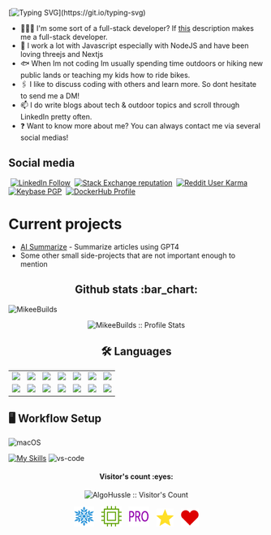 [![Typing SVG](https://readme-typing-svg.demolab.com?font=Fira+Code&size=37&duration=2000&pause=2000&color=07D8FF&center=true&vCenter=true&multiline=true&width=900&height=200&lines=%F0%9F%91%8B+GM!+I'm+Mike;Thanks+for+checking+out+my+GitHub+page!;%E2%AD%90+Any+questions+you+may+have;Feel+free+to+get+in+touch+with+me!)](https://git.io/typing-svg)


- 🧑🏾‍💻 I'm some sort of a full-stack developer? If [this](https://www.w3schools.com/whatis/whatis_fullstack.asp) description makes me a full-stack developer.
- 🌱 I work a lot with Javascript especially with NodeJS and have been loving threejs and Nextjs
- 🐟 When Im not coding Im usually spending time outdoors or hiking new public lands or teaching my kids how to ride bikes.
- 🖇️ I like to discuss coding with others and learn more. So dont hesitate to send me a DM!
- 📫 I do write blogs about tech & outdoor topics and scroll through LinkedIn pretty often.
- ❓ Want to know more about me? You can always contact me via several social medias!

## Social media


‎‎ [![LinkedIn Follow](https://img.shields.io/badge/LinkedIn-0077B5?style=for-the-badge&logo=linkedin&logoColor=white)](https://www.linkedin.com/in/michael-ludlow-51b3b2257/)
‎‎ [![Stack Exchange reputation](https://img.shields.io/stackexchange/stackoverflow/r/12418331?color=%23F48024&label=Stack%20overflow&style=for-the-badge&logo=stackoverflow&logoColor=ffffff)](https://stackoverflow.com/users/21367496/algo)
‎‎ [![Reddit User Karma](https://img.shields.io/reddit/user-karma/combined/AlgoHussle?label=Reddit&style=for-the-badge&logo=reddit&logoColor=ffffff)](https://www.reddit.com/user/AlgoHussle)  
‎‎ [![Keybase PGP](https://img.shields.io/keybase/pgp/algohussle?label=Keybase&logo=keybase&logoColor=ffffff&style=for-the-badge)](https://keybase.io/algohussle)
‎‎ [![DockerHub Profile](https://img.shields.io/badge/DockerHub-mikeebuilds-informational?style=for-the-badge&logo=docker&logoColor=ffffff)](https://hub.docker.com/u/mikeebuilds)
‎‎ 


# Current projects
- [AI Summarize](https://ai-summarize-psi.vercel.app/) - Summarize articles using GPT4
- Some other small side-projects that are not important enough to mention


<h2 align="center">Github stats :bar_chart:</h2>

<p align="left">
  <img src="https://github-readme-stats.vercel.app/api/top-langs?username=MikeeBuilds&show_icons=true&locale=en&theme=chartreuse-dark" alt="MikeeBuilds">
</p>

<p align="center">
  <img src="https://github-readme-stats.vercel.app/api?username=MikeeBuilds&show_icons=true&theme=chartreuse-dark" alt="MikeeBuilds :: Profile Stats" />
</p>




<p align="center">
  <h2 align="center">🛠️ Languages </h2>
  <table>
    <tr>
      <td align="center"><a href="https://skillicons.dev"><img src="https://skillicons.dev/icons?i=python"></a></td>
      <td align="center"><a href="https://skillicons.dev"><img src="https://skillicons.dev/icons?i=typescript"></a></td>
      <td align="center"><a href="https://skillicons.dev"><img src="https://skillicons.dev/icons?i=javascript"></a></td>
      <td align="center"><a href="https://skillicons.dev"><img src="https://skillicons.dev/icons?i=react"></a></td>
      <td align="center"><a href="https://skillicons.dev"><img src="https://skillicons.dev/icons?i=nodejs"></a></td>
      <td align="center"><a href="https://skillicons.dev"><img src="https://skillicons.dev/icons?i=html"></a></td>
      <td align="center"><a href="https://skillicons.dev"><img src="https://skillicons.dev/icons?i=css"></a></td>
    </tr>
    <tr>
      <td align="center"><a href="https://skillicons.dev"><img src="https://skillicons.dev/icons?i=express"></a></td>
      <td align="center"><a href="https://skillicons.dev"><img src="https://skillicons.dev/icons?i=discord"></a></td>
      <td align="center"><a href="https://skillicons.dev"><img src="https://skillicons.dev/icons?i=twitter"></a></td>
      <td align="center"><a href="https://skillicons.dev"><img src="https://skillicons.dev/icons?i=next"></a></td>
      <td align="center"><a href="https://skillicons.dev"><img src="https://skillicons.dev/icons?i=tailwind"></a></td>
      <td align="center"><a href="https://skillicons.dev"><img src="https://skillicons.dev/icons?i=firebase"></a></td>
      <td align="center"><a href="https://skillicons.dev"><img src="https://skillicons.dev/icons?i=stackoverflow"></a></td>
    </tr>
  </table>
</p>

## 🖥️ Workflow Setup



![macOS](https://img.shields.io/badge/mac%20os-000000?style=for-the-badge&logo=macos&logoColor=F0F0F0)

[![My Skills](https://skillicons.dev/icons?i=vscode)](https://skillicons.dev)
![vs-code](https://img.shields.io/badge/VS_Code-007ACC?style=for-the-badge&logo=Visual-Studio-Code&logoColor=white)





<h4 align="center">Visitor's count :eyes:</h4>
<p align="center"><img src="https://profile-counter.glitch.me/{AlgoHussle}/count.svg" alt="AlgoHussle :: Visitor's Count" /></p>

<p align="center"><a href='https://archiveprogram.github.com/'><img src='https://raw.githubusercontent.com/acervenky/animated-github-badges/master/assets/acbadge.gif' width='40' height='40'></a> <a href='https://docs.github.com/en/developers'><img src='https://raw.githubusercontent.com/acervenky/animated-github-badges/master/assets/devbadge.gif' width='40' height='40'></a> <a href='https://github.com/pricing'><img src='https://raw.githubusercontent.com/acervenky/animated-github-badges/master/assets/pro.gif' width='40' height='40'></a> <a href='https://stars.github.com/'><img src='https://raw.githubusercontent.com/acervenky/animated-github-badges/master/assets/starbadge.gif' width='35' height='35'></a> <a href='https://docs.github.com/en/github/supporting-the-open-source-community-with-github-sponsors'><img src='https://raw.githubusercontent.com/acervenky/animated-github-badges/master/assets/sponsorbadge.gif' width='35' height='35'></a></p>
